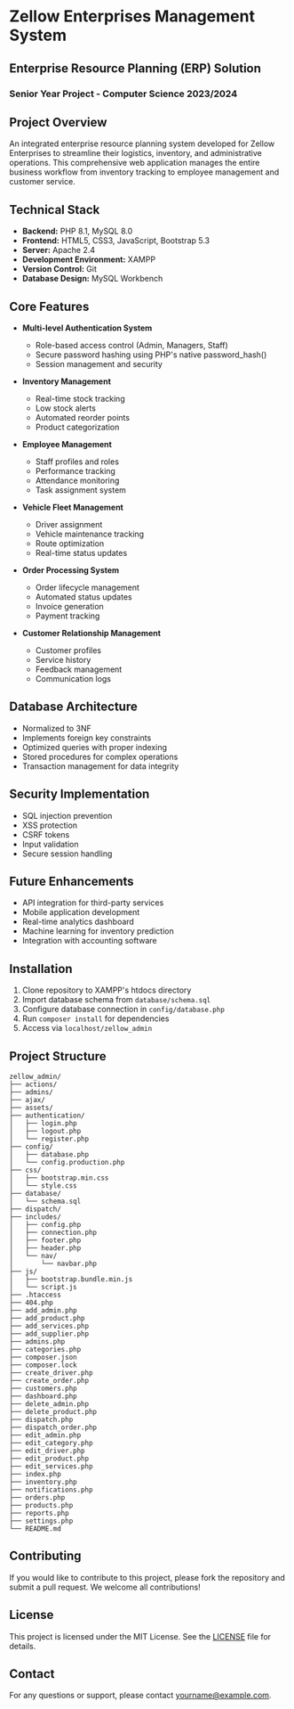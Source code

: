 # Zellow Enterprises Management System

## Enterprise Resource Planning (ERP) Solution

### Senior Year Project - Computer Science 2023/2024

## Project Overview

An integrated enterprise resource planning system developed for Zellow Enterprises to streamline their logistics, inventory, and administrative operations. This comprehensive web application manages the entire business workflow from inventory tracking to employee management and customer service.

## Technical Stack

- **Backend:** PHP 8.1, MySQL 8.0
- **Frontend:** HTML5, CSS3, JavaScript, Bootstrap 5.3
- **Server:** Apache 2.4
- **Development Environment:** XAMPP
- **Version Control:** Git
- **Database Design:** MySQL Workbench

## Core Features

- **Multi-level Authentication System**

  - Role-based access control (Admin, Managers, Staff)
  - Secure password hashing using PHP's native password_hash()
  - Session management and security

- **Inventory Management**

  - Real-time stock tracking
  - Low stock alerts
  - Automated reorder points
  - Product categorization

- **Employee Management**

  - Staff profiles and roles
  - Performance tracking
  - Attendance monitoring
  - Task assignment system

- **Vehicle Fleet Management**

  - Driver assignment
  - Vehicle maintenance tracking
  - Route optimization
  - Real-time status updates

- **Order Processing System**

  - Order lifecycle management
  - Automated status updates
  - Invoice generation
  - Payment tracking

- **Customer Relationship Management**
  - Customer profiles
  - Service history
  - Feedback management
  - Communication logs

## Database Architecture

- Normalized to 3NF
- Implements foreign key constraints
- Optimized queries with proper indexing
- Stored procedures for complex operations
- Transaction management for data integrity

## Security Implementation

- SQL injection prevention
- XSS protection
- CSRF tokens
- Input validation
- Secure session handling

## Future Enhancements

- API integration for third-party services
- Mobile application development
- Real-time analytics dashboard
- Machine learning for inventory prediction
- Integration with accounting software

## Installation

1. Clone repository to XAMPP's htdocs directory
2. Import database schema from `database/schema.sql`
3. Configure database connection in `config/database.php`
4. Run `composer install` for dependencies
5. Access via `localhost/zellow_admin`

## Project Structure

```
zellow_admin/
├── actions/
├── admins/
├── ajax/
├── assets/
├── authentication/
│   ├── login.php
│   ├── logout.php
│   └── register.php
├── config/
│   ├── database.php
│   └── config.production.php
├── css/
│   ├── bootstrap.min.css
│   └── style.css
├── database/
│   └── schema.sql
├── dispatch/
├── includes/
│   ├── config.php
│   ├── connection.php
│   ├── footer.php
│   ├── header.php
│   └── nav/
│       └── navbar.php
├── js/
│   ├── bootstrap.bundle.min.js
│   └── script.js
├── .htaccess
├── 404.php
├── add_admin.php
├── add_product.php
├── add_services.php
├── add_supplier.php
├── admins.php
├── categories.php
├── composer.json
├── composer.lock
├── create_driver.php
├── create_order.php
├── customers.php
├── dashboard.php
├── delete_admin.php
├── delete_product.php
├── dispatch.php
├── dispatch_order.php
├── edit_admin.php
├── edit_category.php
├── edit_driver.php
├── edit_product.php
├── edit_services.php
├── index.php
├── inventory.php
├── notifications.php
├── orders.php
├── products.php
├── reports.php
├── settings.php
└── README.md
```

## Contributing

If you would like to contribute to this project, please fork the repository and submit a pull request. We welcome all contributions!

## License

This project is licensed under the MIT License. See the [LICENSE](LICENSE) file for details.

## Contact

For any questions or support, please contact [yourname@example.com](mailto:yourname@example.com).
